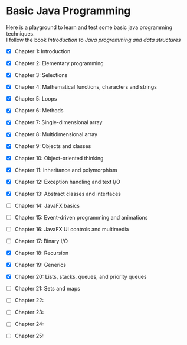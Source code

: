 # Basic Java Programming
Here is a playground to learn and test some basic java programming techniques.  
I follow the book *Introduction to Java programming and data structures*

- [x] Chapter 1: Introduction   
- [x] Chapter 2: Elementary programming   
- [x] Chapter 3: Selections   
- [x] Chapter 4: Mathematical functions, characters and strings  
- [x] Chapter 5: Loops  
- [x] Chapter 6: Methods  
- [x] Chapter 7: Single-dimensional array  
- [x] Chapter 8: Multidimensional array
- [x] Chapter 9: Objects and classes
- [x] Chapter 10: Object-oriented thinking 
- [x] Chapter 11: Inheritance and polymorphism  
- [x] Chapter 12: Exception handling and text I/O  
- [x] Chapter 13: Abstract classes and interfaces  
- [ ] Chapter 14: JavaFX basics  
- [ ] Chapter 15: Event-driven programming and animations  
- [ ] Chapter 16: JavaFX UI controls and multimedia  
- [ ] Chapter 17: Binary I/O  
- [x] Chapter 18: Recursion    
- [x] Chapter 19: Generics  
- [x] Chapter 20: Lists, stacks, queues, and priority queues   
- [ ] Chapter 21: Sets and maps
- [ ] Chapter 22:  
- [ ] Chapter 23:  
- [ ] Chapter 24:  
- [ ] Chapter 25:  




